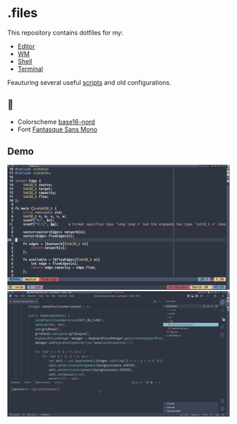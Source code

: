 # .files
This repository contains dotfiles for my:
- [Editor][1]
- [WM][2]
- [Shell][3]
- [Terminal][5]

Feauturing several useful [scripts][4] and old configurations.

## 👀
- Colorscheme [base16-nord](https://github.com/RRethy/nvim-base16)
- Font [Fantasque Sans Mono](https://github.com/belluzj/fantasque-sans)

## Demo
![Screenshot](assets/1647757430.png)
![Screenshot](assets/1653323421.png)

[1]: stowed/.config/nvim
[2]: stowed/.config/awesome
[3]: stowed/.zshrc
[4]: stowed/bin
[5]: stowed/.config/alacritty

